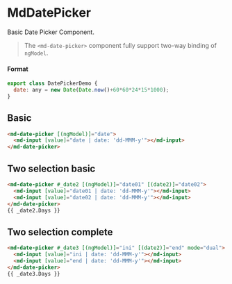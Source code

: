 # MdDatePicker
Basic Date Picker Component.
> The `<md-date-picker>` component fully support two-way binding of `ngModel`.
#### Format
```js
export class DatePickerDemo {
  date: any = new Date(Date.now()+60*60*24*15*1000);
}
```

## Basic
```html
<md-date-picker [(ngModel)]="date">
  <md-input [value]="date | date: 'dd-MMM-y'"></md-input>
</md-date-picker>
```


## Two selection basic
```html
<md-date-picker #_date2 [(ngModel)]="date01" [(date2)]="date02">
  <md-input [value]="date01 | date: 'dd-MMM-y'"></md-input>
  <md-input [value]="date02 | date: 'dd-MMM-y'"></md-input>
</md-date-picker>
{{ _date2.Days }}
```


## Two selection complete

```html
<md-date-picker #_date3 [(ngModel)]="ini" [(date2)]="end" mode="dual">
  <md-input [value]="ini | date: 'dd-MMM-y'"></md-input>
  <md-input [value]="end | date: 'dd-MMM-y'"></md-input>
</md-date-picker>
{{ _date3.Days }}
```

